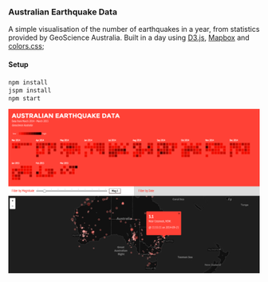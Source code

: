 ### Australian Earthquake Data

A simple visualisation of the number of earthquakes in a year, from statistics provided by GeoScience Australia.
Built in a day using [D3.js](https://github.com/mbostock/d3), [Mapbox](https://github.com/mapbox/mapbox.js) and [colors.css](https://github.com/mrmrs/colors);

#### Setup
```
npm install
jspm install
npm start
```

![Screenshot](/data/screenshot.png?raw=true "Screenshot")